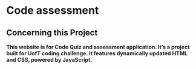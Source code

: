 # Code assessment 

## Concerning this Project

**This website is for Code Quiz and assessment application. It’s a project built for UofT coding challenge. It features dynamically updated HTML and CSS, powered by JavaScript.**